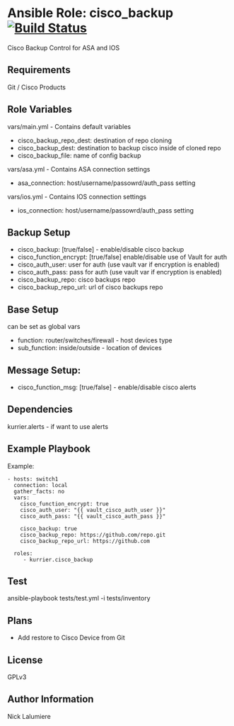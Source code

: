 Ansible Role: cisco_backup [![Build Status](https://travis-ci.org/kurrier/ansible-role_cisco_backup.svg?branch=master)](https://travis-ci.org/kurrier/ansible-role_cisco_backup)
=========

Cisco Backup Control for ASA and IOS

Requirements
------------

Git / Cisco Products

Role Variables
--------------

vars/main.yml - Contains default variables
* cisco_backup_repo_dest: destination of repo cloning
* cisco_backup_dest: destination to backup cisco inside of cloned repo
* cisco_backup_file: name of config backup

vars/asa.yml - Contains ASA connection settings
* asa_connection: host/username/passowrd/auth_pass setting

vars/ios.yml - Contains IOS connection settings
* ios_connection: host/username/passowrd/auth_pass setting

## Backup Setup ##
* cisco_backup: [true/false] - enable/disable cisco backup
* cisco_function_encrypt: [true/false] enable/disable use of Vault for auth
* cisco_auth_user: user for auth (use vault var if encryption is enabled)
* cisco_auth_pass: pass for auth (use vault var if encryption is enabled)
* cisco_backup_repo: cisco backups repo
* cisco_backup_repo_url: url of cisco backups repo

## Base Setup ##
can be set as global vars
* function: router/switches/firewall - host devices type
* sub_function: inside/outside - location of devices

## Message Setup: ##
* cisco_function_msg: [true/false] - enable/disable cisco alerts

Dependencies
------------

kurrier.alerts - if want to use alerts

Example Playbook
----------------

Example:

    - hosts: switch1
      connection: local
      gather_facts: no
      vars:
        cisco_function_encrypt: true
        cisco_auth_user: "{{ vault_cisco_auth_user }}"
        cisco_auth_pass: "{{ vault_cisco_auth_pass }}"

        cisco_backup: true
        cisco_backup_repo: https://github.com/repo.git
        cisco_backup_repo_url: https://github.com

      roles:
         - kurrier.cisco_backup

Test
----------------

ansible-playbook tests/test.yml -i tests/inventory

Plans
----------------
- Add restore to Cisco Device from Git

License
-------

GPLv3

Author Information
------------------

Nick Lalumiere
